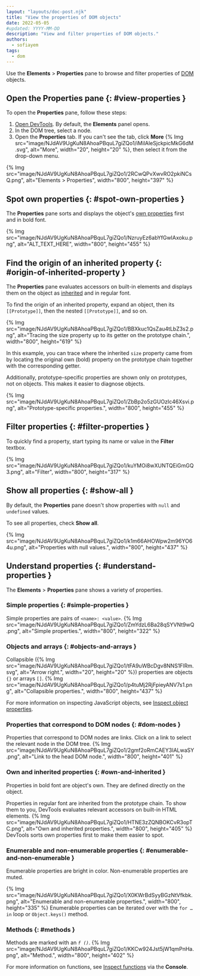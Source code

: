 ```yaml
---
layout: "layouts/doc-post.njk"
title: "View the properties of DOM objects"
date: 2022-05-05
#updated: YYYY-MM-DD
description: "View and filter properties of DOM objects."
authors:
  - sofiayem
tags:
  - dom
---
```


Use the **Elements** > **Properties** pane to browse and filter properties of [DOM][1] objects.

## Open the Properties pane {: #view-properties }

To open the **Properties** pane, follow these steps:

1. [Open DevTools](/docs/devtools/open). By default, the **Elements** panel opens.
1. In the DOM tree, select a node.
1. Open the **Properties** tab. If you can't see the tab, click **More** {% Img src="image/NJdAV9UgKuN8AhoaPBquL7giZQo1/iMilAleSjckpicMkG6dM.svg", alt="More", width="20", height="20" %}, then select it from the drop-down menu.

{% Img src="image/NJdAV9UgKuN8AhoaPBquL7giZQo1/2RCwQPvXwvRO2pkiNCsQ.png", alt="Elements > Properties", width="800", height="397" %}

## Spot own properties {: #spot-own-properties }

The **Properties** pane sorts and displays the object's [own properties](#own-and-inherited) first and in bold font.

{% Img src="image/NJdAV9UgKuN8AhoaPBquL7giZQo1/NzruyEz6abYfGwIAxoku.png", alt="ALT_TEXT_HERE", width="800", height="455" %}

## Find the origin of an inherited property {: #origin-of-inherited-property }

The **Properties** pane evaluates accessors on built-in elements and displays them on the object as [inherited](#own-and-inherited) and in regular font.

To find the origin of an inherited property, expand an object, then its `[[Prototype]]`, then the nested `[[Prototype]]`, and so on.

{% Img src="image/NJdAV9UgKuN8AhoaPBquL7giZQo1/BBXkuc1QsZau4tLbZ3s2.png", alt="Tracing the size property up to its getter on the prototype chain.", width="800", height="619" %}

In this example, you can trace where the inherited `size` property came from by locating the original own (bold) property on the prototype chain together with the corresponding getter.

Additionally, prototype-specific properties are shown only on prototypes, not on objects. This makes it easier to diagnose objects.

{% Img src="image/NJdAV9UgKuN8AhoaPBquL7giZQo1/ZbBp2o5zGUOzIc46Xsvi.png", alt="Prototype-specific properties.", width="800", height="455" %}

## Filter properties {: #filter-properties }

To quickly find a property, start typing its name or value in the **Filter** textbox.

{% Img src="image/NJdAV9UgKuN8AhoaPBquL7giZQo1/kuYMOi8wXUNTQEiGmGQ3.png", alt="Filter", width="800", height="317" %}

## Show all properties {: #show-all }

By default, the **Properties** pane doesn't show properties with `null` and `undefined` values.

To see all properties, check **Show all**.

{% Img src="image/NJdAV9UgKuN8AhoaPBquL7giZQo1/k1m66AHOWpw2m96YO64u.png", alt="Properties with null values.", width="800", height="437" %}

## Understand properties {: #understand-properties }

The **Elements** > **Properties** pane shows a variety of properties.

### Simple properties {: #simple-properties }

Simple properties are pairs of `<name>: <value>`.
{% Img src="image/NJdAV9UgKuN8AhoaPBquL7giZQo1/ZmYdzL6Ba28qSYVNt9wQ.png", alt="Simple properties.", width="800", height="322" %}

### Objects and arrays {: #objects-and-arrays }

Collapsible ({% Img src="image/NJdAV9UgKuN8AhoaPBquL7giZQo1/tFA9uWBcDgv8NNS1FlRm.svg", alt="Arrow right.", width="20", height="20" %}) properties are objects `{}` or arrays `[]`.
{% Img src="image/NJdAV9UgKuN8AhoaPBquL7giZQo1/p4tuMj2RjFpieyANV7s1.png", alt="Collapsible properties.", width="800", height="437" %}

For more information on inspecting JavaScript objects, see [Inspect object properties](/docs/devtools/console/reference/#inspect-object-properties).

### Properties that correspond to DOM nodes {: #dom-nodes }

Properties that correspond to DOM nodes are links. Click on a link to select the relevant node in the DOM tree.
{% Img src="image/NJdAV9UgKuN8AhoaPBquL7giZQo1/2gmf2oRmCAEY3IALwaSY.png", alt="Link to the head DOM node.", width="800", height="401" %}

### Own and inherited properties {: #own-and-inherited }

Properties in bold font are object's own. They are defined directly on the object.

Properties in regular font are inherited from the prototype chain. To show them to you, DevTools evaluates relevant accessors on built-in HTML elements.
{% Img src="image/NJdAV9UgKuN8AhoaPBquL7giZQo1/HTNE3zZQNBOKCvR3opTC.png", alt="Own and inherited properties.", width="800", height="405" %}
DevTools sorts own properties first to make them easier to spot.

### Enumerable and non-enumerable properties {: #enumerable-and-non-enumerable }

Enumerable properties are bright in color. Non-enumerable properties are muted.

{% Img src="image/NJdAV9UgKuN8AhoaPBquL7giZQo1/X0KWrBdSyyBGzNtVfkbk.png", alt="Enumerable and non-enumerable properties.", width="800", height="335" %}
Enumerable properties can be iterated over with the `for … in` loop or `Object.keys()` method.

### Methods {: #methods }

Methods are marked with an *`f ()`*.
{% Img src="image/NJdAV9UgKuN8AhoaPBquL7giZQo1/KKCw924Jst5jW1qmPnHa.png", alt="Method.", width="800", height="402" %}

For more information on functions, see [Inspect functions](/docs/devtools/console/reference/#inspect-functions) via the **Console**.

[1]: https://developer.mozilla.org/docs/Web/API/Document_Object_Model/Introduction
